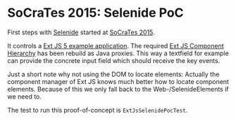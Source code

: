 # SoCraTes 2015: Selenide PoC

First steps with [Selenide][selenide] started at [SoCraTes 2015][socrates].

It controls a [Ext JS 5 example application][extjs-examples]. The required [Ext JS Component Hierarchy][extjs-api] has
been rebuild as Java proxies. This way a textfield for example can provide the concrete input field which should
receive the key events.

Just a short note why not using the DOM to locate elements: Actually the component manager of Ext JS knows much
better how to locate component elements. Because of this we only fall back to the Web-/SelenideElements if we need
to.

The test to run this proof-of-concept is `ExtJsSelenidePocTest`.

[selenide]: <http://selenide.org/> "Selenide: concise UI tests in Java"
[socrates]: <https://www.socrates-conference.de/> "SoCraTes Germany - International Software Craftsmanship and Testing Conference"
[extjs-examples]: <http://dev.sencha.com/extjs/5.1.0/examples/> "Ext JS 5.0 Examples"
[extjs-api]: <https://docs.sencha.com/extjs/5.1/5.1.0-apidocs/> "API Documentation - Ext JS - Sencha Docs"
